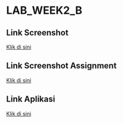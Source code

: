 # LAB_WEEK2_B

## Link Screenshot

[Klik di sini](https://drive.google.com/file/d/1XOPURei3QNqsbQ3PdtreDNTsAvG6Us84/view?usp=sharing)

## Link Screenshot Assignment

[Klik di sini](https://drive.google.com/file/d/1D-_2sLo8gsI83DUoWBfigKU39uUUOzXs/view?usp=sharing)

## Link Aplikasi

[Klik di sini](https://drive.google.com/file/d/1lF-3YM5InmU38HJ7e9UFM4DyA70V9uTV/view?usp=sharing)
